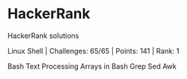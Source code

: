 # HackerRank
HackerRank solutions


Linux Shell | Challenges: 65/65 | Points: 141 | Rank: 1

Bash
Text Processing
Arrays in Bash
Grep Sed Awk
